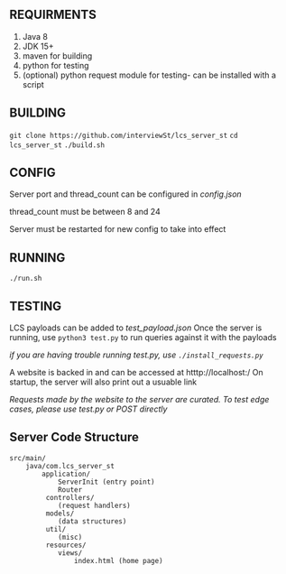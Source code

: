 ## REQUIRMENTS

1. Java 8
2. JDK 15+
3. maven for building
5. python for testing
6. (optional) python request module for testing- can be installed with a script

## BUILDING
`git clone https://github.com/interviewSt/lcs_server_st`
`cd lcs_server_st`
`./build.sh` 


## CONFIG
Server port and thread_count can be configured in
*config.json*

thread_count must be between 8 and 24

Server must be restarted for new config to take into effect


## RUNNING
`./run.sh`


## TESTING
LCS payloads can be added to *test_payload.json*
Once the server is running, use `python3 test.py` to run queries against it with the payloads

*if you are having trouble running test.py, use `./install_requests.py`*

A website is backed in and can be accessed at htttp://localhost:<port in config file>/
On startup, the server will also print out a usuable link

*Requests made by the website to the server are curated.*
*To test edge cases, please use test.py or POST directly*


## Server Code Structure
```
src/main/
    java/com.lcs_server_st
        application/
            ServerInit (entry point)
            Router
         controllers/
            (request handlers)
         models/ 
            (data structures)
         util/ 
            (misc)
         resources/
            views/
                index.html (home page)
``` 
